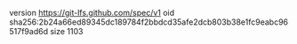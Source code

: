 version https://git-lfs.github.com/spec/v1
oid sha256:2b24a66ed89345dc189784f2bbdcd35afe2dcb803b38e1fc9eabc96517f9ad6d
size 1103
